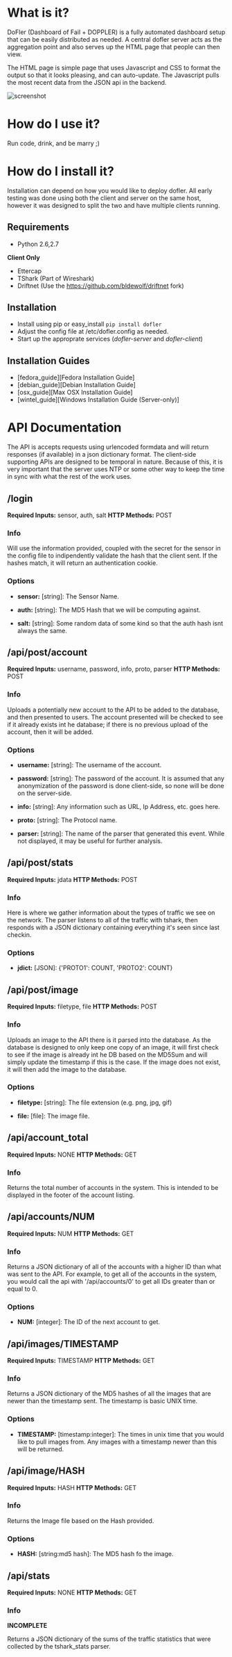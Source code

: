 # What is it?
DoFler (Dashboard of Fail + DOPPLER) is a fully automated dashboard
setup that can be easily distributed as needed.  A central dofler server
acts as the aggregation point and also serves up the HTML page that people 
can then view.

The HTML page is simple page that uses Javascript and CSS to format the
output so that it looks pleasing, and can auto-update.  The Javascript
pulls the most recent data from the JSON api in the backend.

![screenshot](http://f.cl.ly/items/290W2535373y3h0C222D/Screen%20Shot%202012-12-20%20at%2010.27.18%20AM.png)

# How do I use it?
Run code, drink, and be marry ;)

# How do I install it?
Installation can depend on how you would like to deploy dofler.  All
early testing was done using both the client and server on the same
host, however it was designed to split the two and have multiple
clients running.

## Requirements

* Python 2.6,2.7

__Client Only__

* Ettercap
* TShark (Part of Wireshark)
* Driftnet (Use the https://github.com/bldewolf/driftnet fork)

## Installation

* Install using pip or easy_install `pip install dofler`
* Adjust the config file at /etc/dofler.config as needed.
* Start up the approprate services (_dofler-server_ and _dofler-client_)

## Installation Guides

* [fedora_guide][Fedora Installation Guide]
* [debian_guide][Debian Installation Guide]
* [osx_guide][Max OSX Installation Guide]
* [wintel_guide][Windows Installation Guide (Server-only)]

[fedora_guide]: https://github.com/stevemcgrath/dofler/doc-data/fedora-install-guide.md
[debian_guide]: https://github.com/stevemcgrath/dofler/doc-data/debian-install-guide.md
[osx_guide]: https://github.com/stevemcgrath/dofler/doc-data/osx-install-guide.md
[wintel_guide]: https://github.com/stevemcgrath/dofler/doc-data/wintel-install-guide.md

# API Documentation

The API is accepts requests using urlencoded formdata and will return
responses (if available) in a json dictionary format.  The client-side
supporting APIs are designed to be temporal in nature.  Because of this,
it is very important that the server uses NTP or some other way to keep
the time in sync with what the rest of the work uses.


## /login

__Required Inputs:__ sensor, auth, salt
__HTTP Methods:__ POST

### Info

Will use the information provided, coupled with the secret for the sensor
in the config file to indipendently validate the hash that the client sent.
If the hashes match, it will return an authentication cookie.

### Options

* __sensor:__ [string]: The Sensor Name.

* __auth:__ [string]: The MD5 Hash that we will be computing against.

* __salt:__ [string]: Some random data of some kind so that the auth hash
  isnt always the same.


## /api/post/account

__Required Inputs:__ username, password, info, proto, parser
__HTTP Methods:__ POST

### Info

Uploads a potentially new account to the API to be added to the database,
and then presented to users.  The account presented will be checked to see
if it already exists int he database; if there is no previous upload of the
account, then it will be added.

### Options

* __username:__ [string]: The username of the account.

* __password:__ [string]: The password of the account.  It is assumed that any 
  anonymization of the password is done client-side, so none will be done on the
  server-side.

* __info:__ [string]: Any information such as URL, Ip Address, etc. goes here.

* __proto:__ [string]: The Protocol name.

* __parser:__ [string]: The name of the parser that generated this event.  While
  not displayed, it may be useful for further analysis.


## /api/post/stats

__Required Inputs:__ jdata
__HTTP Methods:__ POST

### Info

Here is where we gather information about the types of traffic we see on the network.
The parser listens to all of the traffic with tshark, then responds with a JSON
dictionary containing everything it's seen since last checkin.

### Options

* __jdict:__ [JSON]: {'PROTO1': COUNT, 'PROTO2': COUNT}


## /api/post/image

__Required Inputs:__ filetype, file
__HTTP Methods:__ POST

### Info

Uploads an image to the API there is it parsed into the database.  As the database
is designed to only keep one copy of an image, it will first check to see if the
image is already int he DB based on the MD5Sum and will simply update the timestamp
if this is the case.  If the image does not exist, it will then add the image to the
database.

### Options

* __filetype:__ [string]: The file extension (e.g. png, jpg, gif)

* __file:__ [file]: The image file.


## /api/account_total

__Required Inputs:__ NONE
__HTTP Methods:__ GET

### Info

Returns the total number of accounts in the system.  This is intended to be displayed
in the footer of the account listing.


## /api/accounts/NUM

__Required Inputs:__ NUM
__HTTP Methods:__ GET

### Info

Returns a JSON dictionary of all of the accounts with a higher ID than what was
sent to the API.  For example, to get all of the accounts in the system, you would
call the api with '/api/accounts/0' to get all IDs greater than or equal to 0.

### Options

* __NUM:__ [integer]: The ID of the next account to get.


## /api/images/TIMESTAMP

__Required Inputs:__ TIMESTAMP
__HTTP Methods:__ GET

### Info

Returns a JSON dictionary of the MD5 hashes of all the images that are newer than
the timestamp sent.  The timestamp is basic UNIX time.

### Options

* __TIMESTAMP:__ [timestamp:integer]: The times in unix time that you would like to
  pull images from.  Any images with a timestamp newer than this will be returned.


## /api/image/HASH

__Required Inputs:__ HASH
__HTTP Methods:__ GET

### Info

Returns the Image file based on the Hash provided.

### Options

* __HASH:__ [string:md5 hash]: The MD5 hash fo the image.


## /api/stats

__Required Inputs:__ NONE
__HTTP Methods:__ GET

### Info

__INCOMPLETE__

Returns a JSON dictionary of the sums of the traffic statistics that were collected by the tshark_stats parser.